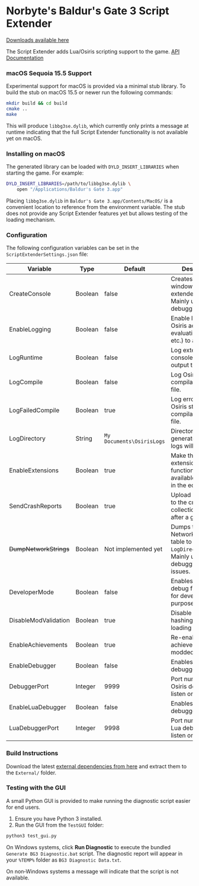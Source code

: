 # Norbyte's Baldur's Gate 3 Script Extender

[Downloads available here](https://github.com/Norbyte/bg3se/releases)

The Script Extender adds Lua/Osiris scripting support to the game.
[API Documentation](https://github.com/Norbyte/bg3se/blob/master/Docs/API.md)

### macOS Sequoia 15.5 Support

Experimental support for macOS is provided via a minimal stub library. To build
the stub on macOS 15.5 or newer run the following commands:

```bash
mkdir build && cd build
cmake ..
make
```

This will produce `libbg3se.dylib`, which currently only prints a message at
runtime indicating that the full Script Extender functionality is not available
yet on macOS.

### Installing on macOS

The generated library can be loaded with `DYLD_INSERT_LIBRARIES` when starting
the game. For example:

```bash
DYLD_INSERT_LIBRARIES=/path/to/libbg3se.dylib \
    open "/Applications/Baldur's Gate 3.app"
```

Placing `libbg3se.dylib` in `Baldur's Gate 3.app/Contents/MacOS/` is a
convenient location to reference from the environment variable. The stub does
not provide any Script Extender features yet but allows testing of the loading
mechanism.

### Configuration

The following configuration variables can be set in the `ScriptExtenderSettings.json` file:

| Variable | Type | Default | Description |
|--|--|--|--|
| CreateConsole | Boolean | false | Creates a console window that logs extender internals. Mainly useful for debugging. |
| EnableLogging | Boolean | false | Enable logging of Osiris activity (rule evaluation, queries, etc.) to a log file. |
| LogRuntime | Boolean | false | Log extender console and script output to a log file. |
| LogCompile | Boolean | false | Log Osiris story compilation to a log file. |
| LogFailedCompile | Boolean | true | Log errors during Osiris story compilation to a log file. |
| LogDirectory | String | `My Documents\OsirisLogs` | Directory where the generated Osiris logs will be stored. |
| EnableExtensions | Boolean | true | Make the Osiris extension functionality available ingame or in the editor. |
| SendCrashReports | Boolean | true | Upload minidumps to the crash report collection server after a game crash. |
| ~~DumpNetworkStrings~~ | Boolean | Not implemented yet | Dumps the NetworkFixedString table to `LogDirectory`. Mainly useful for debugging desync issues. |
| DeveloperMode | Boolean | false | Enables various debug functionality for development purposes. |
| DisableModValidation | Boolean | true | Disable module hashing when loading modules. |
| EnableAchievements | Boolean | true | Re-enable achievements for modded games. |
| EnableDebugger | Boolean | false | Enables the Osiris debugger interface |
| DebuggerPort | Integer | 9999 | Port number the Osiris debugger will listen on |
| EnableLuaDebugger | Boolean | false | Enables the Lua debugger interface |
| LuaDebuggerPort | Integer | 9998 | Port number the Lua debugger will listen on  |

### Build Instructions

Download the latest [external dependencies from here](https://nb-stor.s3.eu-central-1.amazonaws.com/bg3-legacy/External.7z) and extract them to the `External/` folder.

### Testing with the GUI

A small Python GUI is provided to make running the diagnostic script easier for end users.

1. Ensure you have Python 3 installed.
2. Run the GUI from the `TestGUI` folder:

```bash
python3 test_gui.py
```

On Windows systems, click **Run Diagnostic** to execute the bundled
`Generate BG3 Diagnostic.bat` script. The diagnostic report will appear in your
`%TEMP%` folder as `BG3 Diagnostic Data.txt`.

On non‑Windows systems a message will indicate that the script is not available.
